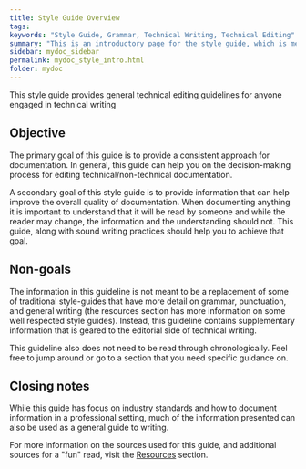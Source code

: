 ```yaml
---
title: Style Guide Overview
tags:
keywords: "Style Guide, Grammar, Technical Writing, Technical Editing"
summary: "This is an introductory page for the style guide, which is meant to be used across most, if not all, industries where documentation is needed."
sidebar: mydoc_sidebar
permalink: mydoc_style_intro.html
folder: mydoc
---
```


This style guide provides general technical editing guidelines for anyone engaged in technical writing

## Objective

The primary goal of this guide is to provide a consistent approach for documentation. In general, this guide can help you on the decision-making process for editing technical/non-technical documentation.

A secondary goal of this style guide is to provide information that can help improve the overall quality of documentation. When documenting anything it is important to understand that it will be read by someone and while the reader may change, the information and the understanding should not. This guide, along with sound writing practices should help you to achieve that goal.

## Non-goals

The information in this guideline is not meant to be a replacement of some of traditional style-guides that have more detail on grammar, punctuation, and general writing (the resources section has more information on some well respected style guides). Instead, this guideline contains supplementary information that is geared to the editorial side of technical writing.

This guideline also does not need to be read through chronologically. Feel free to jump around or go to a section that you need specific guidance on.

## Closing notes

While this guide has focus on industry standards and how to document information in a professional setting, much of the information presented can also be used as a general guide to writing.

For more information on the sources used for this guide, and additional sources for a "fun" read, visit the [Resources]() section.
